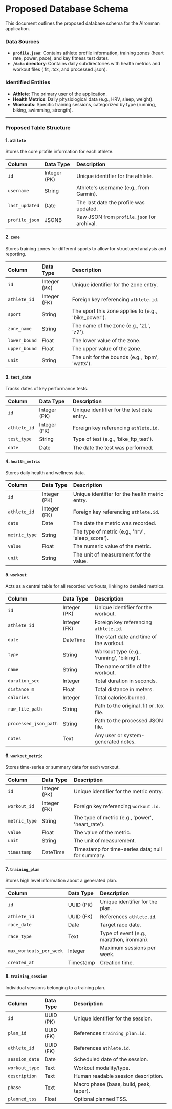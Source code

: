 # Proposed Database Schema

This document outlines the proposed database schema for the AIronman application.

### **Data Sources**

-   **`profile.json`**: Contains athlete profile information, training zones (heart rate, power, pace), and key fitness test dates.
-   **`/data` directory**: Contains daily subdirectories with health metrics and workout files (.fit, .tcx, and processed .json).

### **Identified Entities**

-   **Athlete**: The primary user of the application.
-   **Health Metrics**: Daily physiological data (e.g., HRV, sleep, weight).
-   **Workouts**: Specific training sessions, categorized by type (running, biking, swimming, strength).

---

### **Proposed Table Structure**

#### 1. **`athlete`**
Stores the core profile information for each athlete.

| Column | Data Type | Description |
| :--- | :--- | :--- |
| `id` | Integer (PK) | Unique identifier for the athlete. |
| `username` | String | Athlete's username (e.g., from Garmin). |
| `last_updated` | Date | The last date the profile was updated. |
| `profile_json` | JSONB | Raw JSON from `profile.json` for archival. |

#### 2. **`zone`**
Stores training zones for different sports to allow for structured analysis and reporting.

| Column | Data Type | Description |
| :--- | :--- | :--- |
| `id` | Integer (PK) | Unique identifier for the zone entry. |
| `athlete_id` | Integer (FK) | Foreign key referencing `athlete.id`. |
| `sport` | String | The sport this zone applies to (e.g., 'bike_power'). |
| `zone_name`| String | The name of the zone (e.g., 'z1', 'z2'). |
| `lower_bound`| Float | The lower value of the zone. |
| `upper_bound`| Float | The upper value of the zone. |
| `unit` | String | The unit for the bounds (e.g., 'bpm', 'watts'). |

#### 3. **`test_date`**
Tracks dates of key performance tests.

| Column | Data Type | Description |
| :--- | :--- | :--- |
| `id` | Integer (PK) | Unique identifier for the test date entry. |
| `athlete_id` | Integer (FK) | Foreign key referencing `athlete.id`. |
| `test_type` | String | Type of test (e.g., 'bike_ftp_test'). |
| `date` | Date | The date the test was performed. |

#### 4. **`health_metric`**
Stores daily health and wellness data.

| Column | Data Type | Description |
| :--- | :--- | :--- |
| `id` | Integer (PK) | Unique identifier for the health metric entry. |
| `athlete_id` | Integer (FK) | Foreign key referencing `athlete.id`. |
| `date` | Date | The date the metric was recorded. |
| `metric_type`| String | The type of metric (e.g., 'hrv', 'sleep_score'). |
| `value` | Float | The numeric value of the metric. |
| `unit` | String | The unit of measurement for the value. |

#### 5. **`workout`**
Acts as a central table for all recorded workouts, linking to detailed metrics.

| Column | Data Type | Description |
| :--- | :--- | :--- |
| `id` | Integer (PK) | Unique identifier for the workout. |
| `athlete_id` | Integer (FK) | Foreign key referencing `athlete.id`. |
| `date` | DateTime | The start date and time of the workout. |
| `type` | String | Workout type (e.g., 'running', 'biking'). |
| `name` | String | The name or title of the workout. |
| `duration_sec`| Integer | Total duration in seconds. |
| `distance_m` | Float | Total distance in meters. |
| `calories` | Integer | Total calories burned. |
| `raw_file_path` | String | Path to the original .fit or .tcx file. |
| `processed_json_path`| String | Path to the processed JSON file. |
| `notes` | Text | Any user or system-generated notes. |

#### 6. **`workout_metric`**
Stores time-series or summary data for each workout.

| Column | Data Type | Description |
| :--- | :--- | :--- |
| `id` | Integer (PK) | Unique identifier for the metric entry. |
| `workout_id` | Integer (FK) | Foreign key referencing `workout.id`. |
| `metric_type`| String | The type of metric (e.g., 'power', 'heart_rate'). |
| `value` | Float | The value of the metric. |
| `unit` | String | The unit of measurement. |
| `timestamp` | DateTime | Timestamp for time-series data; null for summary. | 
#### 7. **`training_plan`**
Stores high level information about a generated plan.

| Column | Data Type | Description |
| :--- | :--- | :--- |
| `id` | UUID (PK) | Unique identifier for the plan. |
| `athlete_id` | UUID (FK) | References `athlete.id`. |
| `race_date` | Date | Target race date. |
| `race_type` | Text | Type of event (e.g., marathon, ironman). |
| `max_workouts_per_week` | Integer | Maximum sessions per week. |
| `created_at` | Timestamp | Creation time. |

#### 8. **`training_session`**
Individual sessions belonging to a training plan.

| Column | Data Type | Description |
| :--- | :--- | :--- |
| `id` | UUID (PK) | Unique identifier for the session. |
| `plan_id` | UUID (FK) | References `training_plan.id`. |
| `athlete_id` | UUID (FK) | References `athlete.id`. |
| `session_date` | Date | Scheduled date of the session. |
| `workout_type` | Text | Workout modality/type. |
| `description` | Text | Human readable session description. |
| `phase` | Text | Macro phase (base, build, peak, taper). |
| `planned_tss` | Float | Optional planned TSS. |
